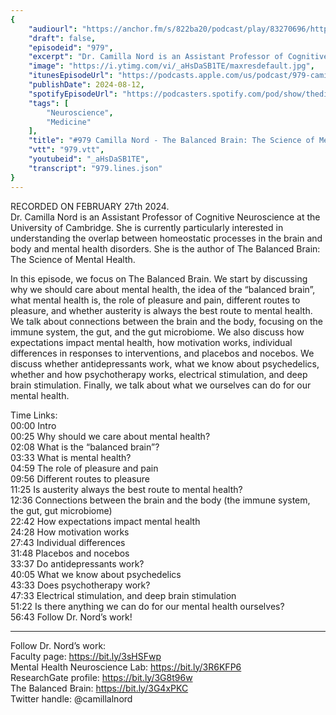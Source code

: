 ```yaml
---
{
	"audiourl": "https://anchor.fm/s/822ba20/podcast/play/83270696/https%3A%2F%2Fd3ctxlq1ktw2nl.cloudfront.net%2Fstaging%2F2024-1-27%2Fee417c48-a433-a51a-d60d-1b135d9f1617.m4a",
	"draft": false,
	"episodeid": "979",
	"excerpt": "Dr. Camilla Nord is an Assistant Professor of Cognitive Neuroscience at the University of Cambridge. She is currently particularly interested in understanding the overlap between homeostatic processes in the brain and body and mental health disorders. She is the author of The Balanced Brain: The Science of Mental Health.",
	"image": "https://i.ytimg.com/vi/_aHsDaSB1TE/maxresdefault.jpg",
	"itunesEpisodeUrl": "https://podcasts.apple.com/us/podcast/979-camilla-nord-the-balanced-brain-the-science/id1451347236?i=1000665065848&uo=4",
	"publishDate": 2024-08-12,
	"spotifyEpisodeUrl": "https://podcasters.spotify.com/pod/show/thedissenter/episodes/979-Camilla-Nord---The-Balanced-Brain-The-Science-of-Mental-Health-e2gbnj8",
	"tags": [
		"Neuroscience",
		"Medicine"
	],
	"title": "#979 Camilla Nord - The Balanced Brain: The Science of Mental Health",
	"vtt": "979.vtt",
	"youtubeid": "_aHsDaSB1TE",
	"transcript": "979.lines.json"
}
---
```

RECORDED ON FEBRUARY 27th 2024.  
Dr. Camilla Nord is an Assistant Professor of Cognitive Neuroscience at the University of Cambridge. She is currently particularly interested in understanding the overlap between homeostatic processes in the brain and body and mental health disorders. She is the author of The Balanced Brain: The Science of Mental Health.

In this episode, we focus on The Balanced Brain. We start by discussing why we should care about mental health, the idea of the “balanced brain”, what mental health is, the role of pleasure and pain, different routes to pleasure, and whether austerity is always the best route to mental health. We talk about connections between the brain and the body, focusing on the immune system, the gut, and the gut microbiome. We also discuss how expectations impact mental health, how motivation works, individual differences in responses to interventions, and placebos and nocebos. We discuss whether antidepressants work, what we know about psychedelics, whether and how psychotherapy works, electrical stimulation, and deep brain stimulation. Finally, we talk about what we ourselves can do for our mental health.

Time Links:  
<time>00:00</time> Intro  
<time>00:25</time> Why should we care about mental health?  
<time>02:08</time> What is the “balanced brain”?  
<time>03:33</time> What is mental health?  
<time>04:59</time> The role of pleasure and pain  
<time>09:56</time> Different routes to pleasure  
<time>11:25</time> Is austerity always the best route to mental health?  
<time>12:36</time> Connections between the brain and the body (the immune system, the gut, gut microbiome)  
<time>22:42</time> How expectations impact mental health  
<time>24:28</time> How motivation works  
<time>27:43</time> Individual differences  
<time>31:48</time> Placebos and nocebos  
<time>33:37</time> Do antidepressants work?  
<time>40:05</time> What we know about psychedelics  
<time>43:33</time> Does psychotherapy work?  
<time>47:33</time> Electrical stimulation, and deep brain stimulation  
<time>51:22</time> Is there anything we can do for our mental health ourselves?  
<time>56:43</time> Follow Dr. Nord’s work!

---

Follow Dr. Nord’s work:  
Faculty page: https://bit.ly/3sHSFwp  
Mental Health Neuroscience Lab: https://bit.ly/3R6KFP6  
ResearchGate profile: https://bit.ly/3G8t96w  
The Balanced Brain: https://bit.ly/3G4xPKC  
Twitter handle: @camillalnord
